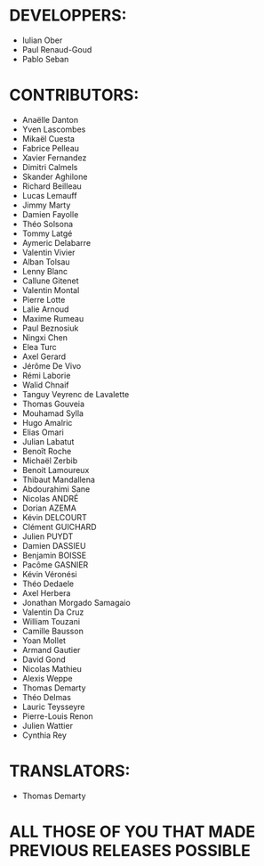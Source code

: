 # DEVELOPPERS:
- Iulian Ober
- Paul Renaud-Goud
- Pablo Seban

# CONTRIBUTORS:
- Anaëlle Danton
- Yven Lascombes
- Mikaël Cuesta
- Fabrice Pelleau
- Xavier Fernandez
- Dimitri Calmels
- Skander Aghilone
- Richard Beilleau
- Lucas Lemauff
- Jimmy Marty
- Damien Fayolle
- Théo Solsona
- Tommy Latgé
- Aymeric Delabarre
- Valentin Vivier
- Alban Tolsau
- Lenny Blanc
- Callune Gitenet
- Valentin Montal
- Pierre Lotte
- Lalie Arnoud
- Maxime Rumeau
- Paul Beznosiuk
- Ningxi Chen
- Elea Turc
- Axel Gerard
- Jérôme De Vivo
- Rémi Laborie
- Walid Chnaif
- Tanguy Veyrenc de Lavalette
- Thomas Gouveia
- Mouhamad Sylla
- Hugo Amalric
- Elias Omari
- Julian Labatut
- Benoît Roche
- Michaël Zerbib
- Benoit Lamoureux
- Thibaut Mandallena
- Abdourahimi Sane
- Nicolas ANDRÉ
- Dorian AZEMA
- Kévin DELCOURT
- Clément GUICHARD
- Julien PUYDT
- Damien DASSIEU
- Benjamin BOISSE
- Pacôme GASNIER
- Kévin Véronési
- Théo Dedaele
- Axel Herbera
- Jonathan Morgado Samagaio
- Valentin Da Cruz
- William Touzani
- Camille Bausson
- Yoan Mollet
- Armand Gautier
- David Gond
- Nicolas Mathieu
- Alexis Weppe
- Thomas Demarty
- Théo Delmas
- Lauric Teysseyre
- Pierre-Louis Renon
- Julien Wattier
- Cynthia Rey

# TRANSLATORS:
- Thomas Demarty

# ALL THOSE OF YOU THAT MADE PREVIOUS RELEASES POSSIBLE
